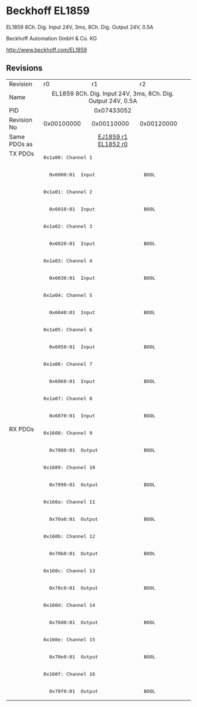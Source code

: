 # Beckhoff EL1859

EL1859 8Ch. Dig. Input 24V, 3ms, 8Ch. Dig. Output 24V, 0.5A

Beckhoff Automation GmbH & Co. KG

http://www.beckhoff.com/EL1859

## Revisions
<table>
<tr >
<td>Revision</td>
<td>r0</td>
<td>r1</td>
<td>r2</td>
</tr>
<tr >
<td>Name</td>
<td colspan=3 align="center">EL1859 8Ch. Dig. Input 24V, 3ms, 8Ch. Dig. Output 24V, 0.5A</td>
</tr>
<tr >
<td>PID</td>
<td colspan=3 align="center">0x07433052</td>
</tr>
<tr >
<td>Revision No</td>
<td>0x00100000</td>
<td>0x00110000</td>
<td>0x00120000</td>
</tr>
<tr >
<td>Same PDOs as</td>
<td colspan=3 align="center"><a href="EJ1859">EJ1859 r1</a><br/><a href="EL1852">EL1852 r0</a></td>
</tr>
<tr class="txpdo pdosection">
<td rowspan=16 valign=top>TX PDOs</td>
<td colspan=3 align="left"><pre>0x1a00: Channel 1</pre></td>
<td></td>
</tr>
<tr class="txpdo">
<td colspan=3 align="left"><pre>  0x6000:01  Input                 BOOL</pre></td>
</tr>
<tr class="txpdo pdosection">
<td colspan=3 align="left"><pre>0x1a01: Channel 2</pre></td>
</tr>
<tr class="txpdo">
<td colspan=3 align="left"><pre>  0x6010:01  Input                 BOOL</pre></td>
</tr>
<tr class="txpdo pdosection">
<td colspan=3 align="left"><pre>0x1a02: Channel 3</pre></td>
</tr>
<tr class="txpdo">
<td colspan=3 align="left"><pre>  0x6020:01  Input                 BOOL</pre></td>
</tr>
<tr class="txpdo pdosection">
<td colspan=3 align="left"><pre>0x1a03: Channel 4</pre></td>
</tr>
<tr class="txpdo">
<td colspan=3 align="left"><pre>  0x6030:01  Input                 BOOL</pre></td>
</tr>
<tr class="txpdo pdosection">
<td colspan=3 align="left"><pre>0x1a04: Channel 5</pre></td>
</tr>
<tr class="txpdo">
<td colspan=3 align="left"><pre>  0x6040:01  Input                 BOOL</pre></td>
</tr>
<tr class="txpdo pdosection">
<td colspan=3 align="left"><pre>0x1a05: Channel 6</pre></td>
</tr>
<tr class="txpdo">
<td colspan=3 align="left"><pre>  0x6050:01  Input                 BOOL</pre></td>
</tr>
<tr class="txpdo pdosection">
<td colspan=3 align="left"><pre>0x1a06: Channel 7</pre></td>
</tr>
<tr class="txpdo">
<td colspan=3 align="left"><pre>  0x6060:01  Input                 BOOL</pre></td>
</tr>
<tr class="txpdo pdosection">
<td colspan=3 align="left"><pre>0x1a07: Channel 8</pre></td>
</tr>
<tr class="txpdo">
<td colspan=3 align="left"><pre>  0x6070:01  Input                 BOOL</pre></td>
</tr>
<tr class="rxpdo pdosection">
<td rowspan=16 valign=top>RX PDOs</td>
<td colspan=3 align="left"><pre>0x1608: Channel 9</pre></td>
<td></td>
</tr>
<tr class="rxpdo">
<td colspan=3 align="left"><pre>  0x7080:01  Output                BOOL</pre></td>
</tr>
<tr class="rxpdo pdosection">
<td colspan=3 align="left"><pre>0x1609: Channel 10</pre></td>
</tr>
<tr class="rxpdo">
<td colspan=3 align="left"><pre>  0x7090:01  Output                BOOL</pre></td>
</tr>
<tr class="rxpdo pdosection">
<td colspan=3 align="left"><pre>0x160a: Channel 11</pre></td>
</tr>
<tr class="rxpdo">
<td colspan=3 align="left"><pre>  0x70a0:01  Output                BOOL</pre></td>
</tr>
<tr class="rxpdo pdosection">
<td colspan=3 align="left"><pre>0x160b: Channel 12</pre></td>
</tr>
<tr class="rxpdo">
<td colspan=3 align="left"><pre>  0x70b0:01  Output                BOOL</pre></td>
</tr>
<tr class="rxpdo pdosection">
<td colspan=3 align="left"><pre>0x160c: Channel 13</pre></td>
</tr>
<tr class="rxpdo">
<td colspan=3 align="left"><pre>  0x70c0:01  Output                BOOL</pre></td>
</tr>
<tr class="rxpdo pdosection">
<td colspan=3 align="left"><pre>0x160d: Channel 14</pre></td>
</tr>
<tr class="rxpdo">
<td colspan=3 align="left"><pre>  0x70d0:01  Output                BOOL</pre></td>
</tr>
<tr class="rxpdo pdosection">
<td colspan=3 align="left"><pre>0x160e: Channel 15</pre></td>
</tr>
<tr class="rxpdo">
<td colspan=3 align="left"><pre>  0x70e0:01  Output                BOOL</pre></td>
</tr>
<tr class="rxpdo pdosection">
<td colspan=3 align="left"><pre>0x160f: Channel 16</pre></td>
</tr>
<tr class="rxpdo">
<td colspan=3 align="left"><pre>  0x70f0:01  Output                BOOL</pre></td>
</tr>
</table>
